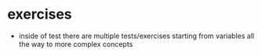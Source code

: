 # exercises

- inside of test there are multiple tests/exercises starting from variables all the way to more complex concepts